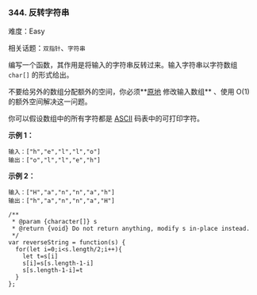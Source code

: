 ### 344. 反转字符串

难度：Easy

相关话题：`双指针`、`字符串`

编写一个函数，其作用是将输入的字符串反转过来。输入字符串以字符数组  `char[]`  的形式给出。



不要给另外的数组分配额外的空间，你必须**[原地](https://baike.baidu.com/item/原地算法)
修改输入数组** 、使用 O(1) 的额外空间解决这一问题。



你可以假设数组中的所有字符都是 [ASCII](https://baike.baidu.com/item/ASCII)
 码表中的可打印字符。







**示例 1：** 



```
输入：["h","e","l","l","o"]
输出：["o","l","l","e","h"]
```


**示例 2：** 



```
输入：["H","a","n","n","a","h"]
输出：["h","a","n","n","a","H"]
```

```
/**
 * @param {character[]} s
 * @return {void} Do not return anything, modify s in-place instead.
 */
var reverseString = function(s) {
  for(let i=0;i<s.length/2;i++){
    let t=s[i]
    s[i]=s[s.length-1-i]
    s[s.length-1-i]=t
  }
};
```

